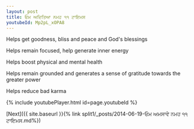 ```yaml
---
layout: post
title: ਓਮ ਅਦਿਤਿਆ ਨਮਹ ੧੧ ਟਾਇਮਸ
youtubeId: Mp2pL_xOPA8
---
```

 
 
Helps get goodness, bliss and peace and God's blessings
 
Helps remain focused, help generate inner energy 
 
Helps boost physical and mental health 
 
Helps remain grounded and generates a sense of gratitude towards the greater power 
 
Helps reduce bad karma
 
 
 
 


{% include youtubePlayer.html id=page.youtubeId %}
 
[Next]({{ site.baseurl }}{% link  split1/_posts/2014-06-19-ਓਮ ਅਮਸਾਵੇ ਨਮਹ ੧੧ ਟਾਇਮਸ.md%})
 
